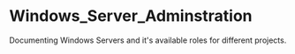 # Windows_Server_Adminstration
Documenting Windows Servers and it's available roles for different projects.
